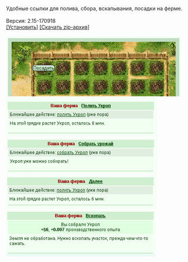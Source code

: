 Удобные ссылки для полива, сбора, вскапывания, посадки на ферме.
<br>
<br>
Версия: 2.15-170918
<br>
[[Установить]](https://raw.githubusercontent.com/MyRequiem/comfortablePlayingInGW/master/separatedScripts/ComfortableLinksForFarm/comfortableLinksForFarm.user.js) [[Скачать zip-архив]](https://raw.githubusercontent.com/MyRequiem/comfortablePlayingInGW/master/separatedScripts/ComfortableLinksForFarm/comfortableLinksForFarm.user.js.zip)
<br>
<br>
![ComfortableLinksForFarm](https://raw.githubusercontent.com/MyRequiem/comfortablePlayingInGW/master/imgs/ComfortableLinksForFarm/screen1.png)
<br>
![ComfortableLinksForFarm](https://raw.githubusercontent.com/MyRequiem/comfortablePlayingInGW/master/imgs/ComfortableLinksForFarm/screen2.png)
<br>
![ComfortableLinksForFarm](https://raw.githubusercontent.com/MyRequiem/comfortablePlayingInGW/master/imgs/ComfortableLinksForFarm/screen3.png)
<br>
![ComfortableLinksForFarm](https://raw.githubusercontent.com/MyRequiem/comfortablePlayingInGW/master/imgs/ComfortableLinksForFarm/screen4.png)
<br>
![ComfortableLinksForFarm](https://raw.githubusercontent.com/MyRequiem/comfortablePlayingInGW/master/imgs/ComfortableLinksForFarm/screen5.png)
<br>
